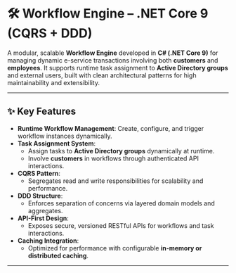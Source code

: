 # 🛠 Workflow Engine – .NET Core 9 (CQRS + DDD)

A modular, scalable **Workflow Engine** developed in **C# (.NET Core 9)** for managing dynamic e-service transactions involving both **customers** and **employees**. It supports runtime task assignment to **Active Directory groups** and external users, built with clean architectural patterns for high maintainability and extensibility.

---

## ✨ Key Features

- **Runtime Workflow Management**: Create, configure, and trigger workflow instances dynamically.
- **Task Assignment System**:
  - Assign tasks to **Active Directory groups** dynamically at runtime.
  - Involve **customers** in workflows through authenticated API interactions.
- **CQRS Pattern**: 
  - Segregates read and write responsibilities for scalability and performance.
- **DDD Structure**:
  - Enforces separation of concerns via layered domain models and aggregates.
- **API-First Design**:
  - Exposes secure, versioned RESTful APIs for workflows and task interactions.
- **Caching Integration**:
  - Optimized for performance with configurable **in-memory or distributed caching**.

---
 

